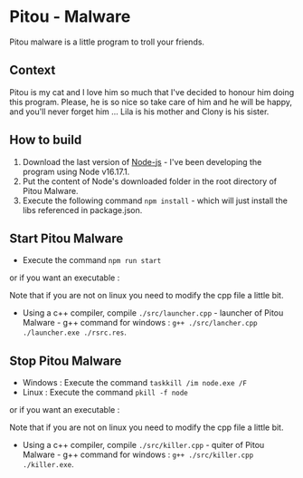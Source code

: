 # Pitou - Malware #

Pitou malware is a little program to troll your friends.

## Context ##
Pitou is my cat and I love him so much that I've decided to honour him doing this program.
Please, he is so nice so take care of him and he will be happy, and you'll never forget him ...
Lila is his mother and Clony is his sister.

## How to build ## 
1) Download the last version of [Node-js](https://nodejs.org/en/download/) - I've been developing the program using Node v16.17.1.
2) Put the content of Node's downloaded folder in the root directory of Pitou Malware.
3) Execute the following command `npm install` - which will just install the libs referenced in package.json.

## Start Pitou Malware ##
- Execute the command `npm run start`

or if you want an executable : 

Note that if you are not on linux you need to modify the cpp file a little bit.
- Using a c++ compiler, compile `./src/launcher.cpp` - launcher of Pitou Malware - g++ command for windows : `g++ ./src/lancher.cpp ./launcher.exe ./rsrc.res`.

## Stop Pitou Malware ##

- Windows : Execute the command `taskkill /im node.exe /F`
- Linux : Execute the command `pkill -f node`

or if you want an executable : 

Note that if you are not on linux you need to modify the cpp file a little bit.
- Using a c++ compiler, compile `./src/killer.cpp` - quiter of Pitou Malware - g++ command for windows : `g++ ./src/killer.cpp ./killer.exe`.